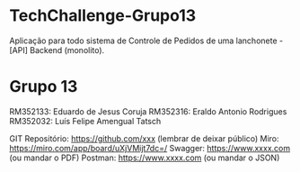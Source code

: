 # TechChallenge-Grupo13
Aplicação para todo sistema de Controle de Pedidos de uma lanchonete - [API] Backend (monolito).

# Grupo 13
RM352133: Eduardo de Jesus Coruja
RM352316: Eraldo Antonio Rodrigues
RM352032: Luís Felipe Amengual Tatsch

GIT Repositório: https://github.com/xxx (lembrar de deixar público)
Miro: https://miro.com/app/board/uXjVMijt7dc=/
Swagger: https://www.xxxx.com (ou mandar o PDF)
Postman: https://www.xxxx.com (ou mandar o JSON)
